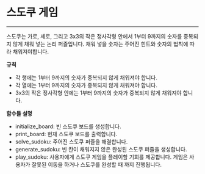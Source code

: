 # 스도쿠 게임
---
스도쿠는 가로, 세로, 그리고 3x3의 작은 정사각형 안에서 1부터 9까지의 숫자를 중복되지 않게 채워 넣는 논리 퍼즐입니다. 채워 넣을 숫자는 주어진 힌트와 숫자의 법칙에 따라 채워져야합니다.

**규칙**
- 각 행에는 1부터 9까지의 숫자가 중복되지 않게 채워져야 합니다.
- 각 열에는 1부터 9까지의 숫자가 중복되지 않게 채워져야 합니다.
- 3x3의 작은 정사각형 안에는 1부터 9까지의 숫자가 중복되지 않게 채워져야 합니다.

**함수들 설명**
- initialize_board: 빈 스도쿠 보드를 생성합니다.
- print_board: 현재 스도쿠 보드를 출력합니다.
- solve_sudoku: 주어진 스도쿠 퍼즐을 해결합니다.
- generate_sudoku: 빈 칸이 채워지지 않은 완성된 스도쿠 퍼즐을 생성합니다.
- play_sudoku: 사용자에게 스도쿠 게임을 플레이할 기회를 제공합니다. 게임은 사용자가 잘못된 이동을 하거나 스도쿠를 완성할 때 까지 진행됩니다.

